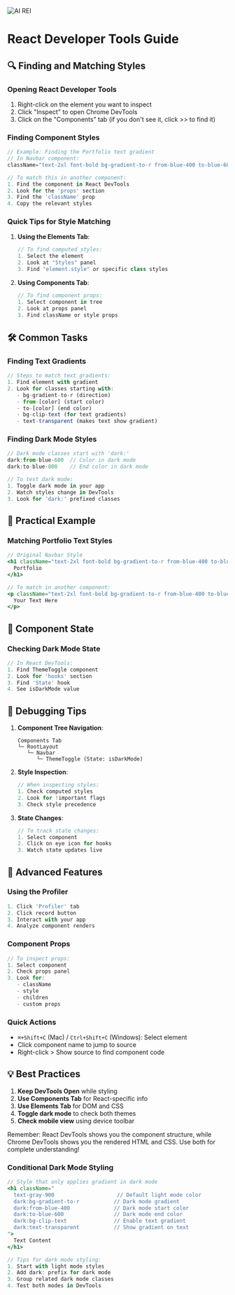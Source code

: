 ![AI REI](https://github.com/THE-AI-REAL-ESTATE-INVESTOR/portfolio/blob/main/chat-app/public/airei.jpg?raw=true)
# React Developer Tools Guide

## 🔍 Finding and Matching Styles

### Opening React Developer Tools
1. Right-click on the element you want to inspect
2. Click "Inspect" to open Chrome DevTools
3. Click on the "Components" tab (if you don't see it, click >> to find it)

### Finding Component Styles
```jsx
// Example: Finding the Portfolio text gradient
// In Navbar component:
className="text-2xl font-bold bg-gradient-to-r from-blue-400 to-blue-600 dark:from-blue-600 dark:to-blue-800 bg-clip-text text-transparent"

// To match this in another component:
1. Find the component in React DevTools
2. Look for the 'props' section
3. Find the 'className' prop
4. Copy the relevant styles
```

### Quick Tips for Style Matching
1. **Using the Elements Tab**:
   ```jsx
   // To find computed styles:
   1. Select the element
   2. Look at "Styles" panel
   3. Find "element.style" or specific class styles
   ```

2. **Using Components Tab**:
   ```jsx
   // To find component props:
   1. Select component in tree
   2. Look at props panel
   3. Find className or style props
   ```

## 🛠 Common Tasks

### Finding Text Gradients
```jsx
// Steps to match text gradients:
1. Find element with gradient
2. Look for classes starting with:
   - bg-gradient-to-r (direction)
   - from-[color] (start color)
   - to-[color] (end color)
   - bg-clip-text (for text gradients)
   - text-transparent (makes text show gradient)
```

### Finding Dark Mode Styles
```jsx
// Dark mode classes start with 'dark:'
dark:from-blue-600  // Color in dark mode
dark:to-blue-800    // End color in dark mode

// To test dark mode:
1. Toggle dark mode in your app
2. Watch styles change in DevTools
3. Look for 'dark:' prefixed classes
```

## 🎯 Practical Example

### Matching Portfolio Text Styles
```jsx
// Original Navbar Style
<h1 className="text-2xl font-bold bg-gradient-to-r from-blue-400 to-blue-600 dark:from-blue-600 dark:to-blue-800 bg-clip-text text-transparent">
  Portfolio
</h1>

// To match in another component:
<p className="text-2xl font-bold bg-gradient-to-r from-blue-400 to-blue-600 dark:from-blue-600 dark:to-blue-800 bg-clip-text text-transparent">
  Your Text Here
</p>
```

## 🔄 Component State

### Checking Dark Mode State
```jsx
// In React DevTools:
1. Find ThemeToggle component
2. Look for 'hooks' section
3. Find 'State' hook
4. See isDarkMode value
```

## 🐛 Debugging Tips

1. **Component Tree Navigation**:
   ```
   Components Tab
   └─ RootLayout
      └─ Navbar
         └─ ThemeToggle (State: isDarkMode)
   ```

2. **Style Inspection**:
   ```jsx
   // When inspecting styles:
   1. Check computed styles
   2. Look for !important flags
   3. Check style precedence
   ```

3. **State Changes**:
   ```jsx
   // To track state changes:
   1. Select component
   2. Click on eye icon for hooks
   3. Watch state updates live
   ```

## 🚀 Advanced Features

### Using the Profiler
```jsx
1. Click 'Profiler' tab
2. Click record button
3. Interact with your app
4. Analyze component renders
```

### Component Props
```jsx
// To inspect props:
1. Select component
2. Check props panel
3. Look for:
   - className
   - style
   - children
   - custom props
```

### Quick Actions
- `⌘+Shift+C` (Mac) / `Ctrl+Shift+C` (Windows): Select element
- Click component name to jump to source
- Right-click > Show source to find component code

## 💡 Best Practices

1. **Keep DevTools Open** while styling
2. **Use Components Tab** for React-specific info
3. **Use Elements Tab** for DOM and CSS
4. **Toggle dark mode** to check both themes
5. **Check mobile view** using device toolbar

Remember: React DevTools shows you the component structure, while Chrome DevTools shows you the rendered HTML and CSS. Use both for complete understanding!

### Conditional Dark Mode Styling
```jsx
// Style that only applies gradient in dark mode
<h1 className="
  text-gray-900                    // Default light mode color
  dark:bg-gradient-to-r           // Dark mode gradient
  dark:from-blue-400              // Dark mode start color
  dark:to-blue-600                // Dark mode end color
  dark:bg-clip-text               // Enable text gradient
  dark:text-transparent           // Show gradient on text
">
  Text Content
</h1>

// Tips for dark mode styling:
1. Start with light mode styles
2. Add dark: prefix for dark mode
3. Group related dark mode classes
4. Test both modes in DevTools
``` 